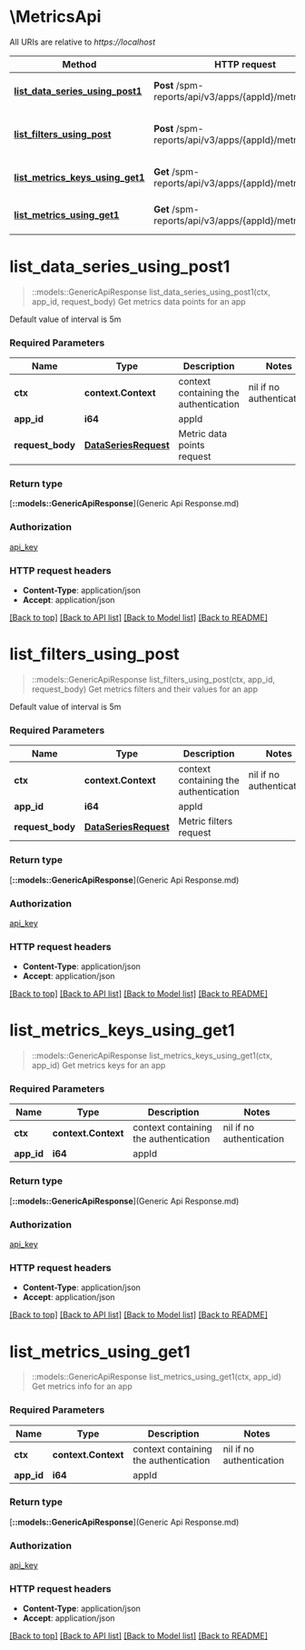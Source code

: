 # \MetricsApi

All URIs are relative to *https://localhost*

| Method                                                                         | HTTP request                                              | Description                                     |
| ------------------------------------------------------------------------------ | --------------------------------------------------------- | ----------------------------------------------- |
| [**list_data_series_using_post1**](MetricsApi.md#list_data_series_using_post1) | **Post** /spm-reports/api/v3/apps/{appId}/metrics/data    | Get metrics data points for an app              |
| [**list_filters_using_post**](MetricsApi.md#list_filters_using_post)           | **Post** /spm-reports/api/v3/apps/{appId}/metrics/filters | Get metrics filters and their values for an app |
| [**list_metrics_keys_using_get1**](MetricsApi.md#list_metrics_keys_using_get1) | **Get** /spm-reports/api/v3/apps/{appId}/metrics/keys     | Get metrics keys for an app                     |
| [**list_metrics_using_get1**](MetricsApi.md#list_metrics_using_get1)           | **Get** /spm-reports/api/v3/apps/{appId}/metrics          | Get metrics info for an app                     |


# **list_data_series_using_post1**
> ::models::GenericApiResponse list_data_series_using_post1(ctx, app_id, request_body)
Get metrics data points for an app

Default value of interval is 5m

### Required Parameters

| Name             | Type                                          | Description                           | Notes                    |
| ---------------- | --------------------------------------------- | ------------------------------------- | ------------------------ |
| **ctx**          | **context.Context**                           | context containing the authentication | nil if no authentication |
| **app_id**       | **i64**                                       | appId                                 |
| **request_body** | [**DataSeriesRequest**](DataSeriesRequest.md) | Metric data points request            |

### Return type

[**::models::GenericApiResponse**](Generic Api Response.md)

### Authorization

[api_key](../README.md#api_key)

### HTTP request headers

 - **Content-Type**: application/json
 - **Accept**: application/json

[[Back to top]](#) [[Back to API list]](../README.md#documentation-for-api-endpoints) [[Back to Model list]](../README.md#documentation-for-models) [[Back to README]](../README.md)

# **list_filters_using_post**
> ::models::GenericApiResponse list_filters_using_post(ctx, app_id, request_body)
Get metrics filters and their values for an app

Default value of interval is 5m

### Required Parameters

| Name             | Type                                          | Description                           | Notes                    |
| ---------------- | --------------------------------------------- | ------------------------------------- | ------------------------ |
| **ctx**          | **context.Context**                           | context containing the authentication | nil if no authentication |
| **app_id**       | **i64**                                       | appId                                 |
| **request_body** | [**DataSeriesRequest**](DataSeriesRequest.md) | Metric filters request                |

### Return type

[**::models::GenericApiResponse**](Generic Api Response.md)

### Authorization

[api_key](../README.md#api_key)

### HTTP request headers

 - **Content-Type**: application/json
 - **Accept**: application/json

[[Back to top]](#) [[Back to API list]](../README.md#documentation-for-api-endpoints) [[Back to Model list]](../README.md#documentation-for-models) [[Back to README]](../README.md)

# **list_metrics_keys_using_get1**
> ::models::GenericApiResponse list_metrics_keys_using_get1(ctx, app_id)
Get metrics keys for an app

### Required Parameters

| Name       | Type                | Description                           | Notes                    |
| ---------- | ------------------- | ------------------------------------- | ------------------------ |
| **ctx**    | **context.Context** | context containing the authentication | nil if no authentication |
| **app_id** | **i64**             | appId                                 |

### Return type

[**::models::GenericApiResponse**](Generic Api Response.md)

### Authorization

[api_key](../README.md#api_key)

### HTTP request headers

 - **Content-Type**: application/json
 - **Accept**: application/json

[[Back to top]](#) [[Back to API list]](../README.md#documentation-for-api-endpoints) [[Back to Model list]](../README.md#documentation-for-models) [[Back to README]](../README.md)

# **list_metrics_using_get1**
> ::models::GenericApiResponse list_metrics_using_get1(ctx, app_id)
Get metrics info for an app

### Required Parameters

| Name       | Type                | Description                           | Notes                    |
| ---------- | ------------------- | ------------------------------------- | ------------------------ |
| **ctx**    | **context.Context** | context containing the authentication | nil if no authentication |
| **app_id** | **i64**             | appId                                 |

### Return type

[**::models::GenericApiResponse**](Generic Api Response.md)

### Authorization

[api_key](../README.md#api_key)

### HTTP request headers

 - **Content-Type**: application/json
 - **Accept**: application/json

[[Back to top]](#) [[Back to API list]](../README.md#documentation-for-api-endpoints) [[Back to Model list]](../README.md#documentation-for-models) [[Back to README]](../README.md)
